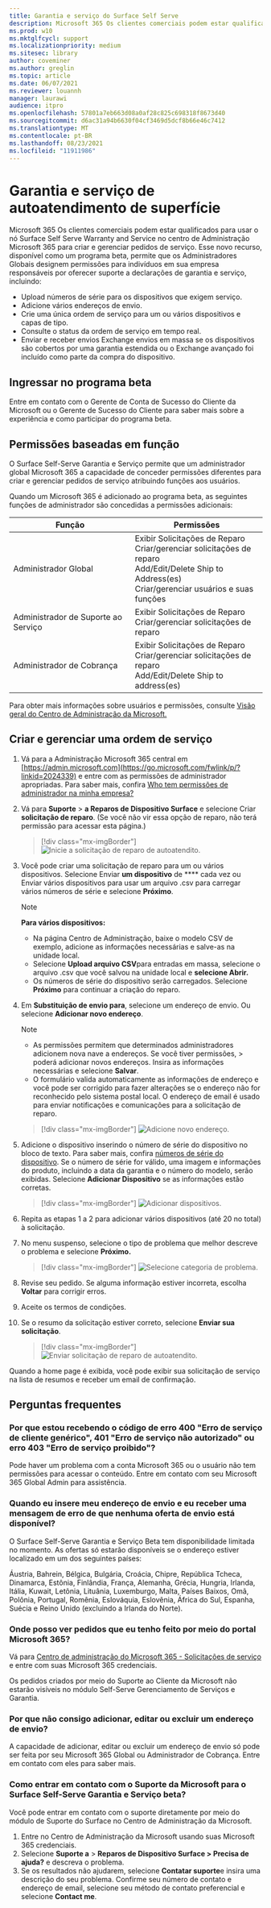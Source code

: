```yaml
---
title: Garantia e serviço do Surface Self Serve
description: Microsoft 365 Os clientes comerciais podem estar qualificados para usar o nó de Garantia e Serviço do Surface Self Serve beta no Centro de Administração da Microsoft para criar e gerenciar pedidos de serviço.
ms.prod: w10
ms.mktglfcycl: support
ms.localizationpriority: medium
ms.sitesec: library
author: coveminer
ms.author: greglin
ms.topic: article
ms.date: 06/07/2021
ms.reviewer: louannh
manager: laurawi
audience: itpro
ms.openlocfilehash: 57801a7eb663d08a0af28c825c698318f8673d40
ms.sourcegitcommit: d6ac31a94b6630f04cf3469d5dcf8b66e46c7412
ms.translationtype: MT
ms.contentlocale: pt-BR
ms.lasthandoff: 08/23/2021
ms.locfileid: "11911986"
---
```

# <a name="surface-self-serve-warranty-and-service"></a>Garantia e serviço de autoatendimento de superfície

Microsoft 365 Os clientes comerciais podem estar qualificados para usar o nó Surface Self Serve Warranty and Service no centro de Administração Microsoft 365 para criar e gerenciar pedidos de serviço. Esse novo recurso, disponível como um programa beta, permite que os Administradores Globais designem permissões para indivíduos em sua empresa responsáveis por oferecer suporte a declarações de garantia e serviço, incluindo:

- Upload números de série para os dispositivos que exigem serviço.
- Adicione vários endereços de envio.
- Crie uma única ordem de serviço para um ou vários dispositivos e capas de tipo.
- Consulte o status da ordem de serviço em tempo real.
- Enviar e receber envios Exchange envios em massa se os dispositivos são cobertos por uma garantia estendida ou o Exchange avançado foi incluído como parte da compra do dispositivo.

## <a name="join-beta-program"></a>Ingressar no programa beta

Entre em contato com o Gerente de Conta de Sucesso do Cliente da Microsoft ou o Gerente de Sucesso do Cliente para saber mais sobre a experiência e como participar do programa beta.

## <a name="role-based-permissions"></a>Permissões baseadas em função

O Surface Self-Serve Garantia e Serviço permite que um administrador global Microsoft 365 a capacidade de conceder permissões diferentes para criar e gerenciar pedidos de serviço atribuindo funções aos usuários.

Quando um Microsoft 365 é adicionado ao programa beta, as seguintes funções de administrador são concedidas a permissões adicionais:

| Função                  | Permissões                                                                                                                         |
| --------------------- | ----------------------------------------------------------------------------------------------------------------------------------- |
| Administrador Global          | Exibir Solicitações de Reparo<br>Criar/gerenciar solicitações de reparo<br>Add/Edit/Delete Ship to Address(es)<br>Criar/gerenciar usuários e suas funções |
| Administrador de Suporte ao Serviço | Exibir Solicitações de Reparo<br>Criar/gerenciar solicitações de reparo                                                                               |
| Administrador de Cobrança         | Exibir Solicitações de Reparo<br>Criar/gerenciar solicitações de reparo<br>Add/Edit/Delete Ship to address(es)                                        |

Para obter mais informações sobre usuários e permissões, consulte [Visão geral do Centro de Administração da Microsoft.](/microsoft-365/admin/admin-overview/about-the-admin-center)

## <a name="create-and-manage-a-service-order"></a>Criar e gerenciar uma ordem de serviço

1. Vá para a Administração Microsoft 365 central em [https://admin.microsoft.com](https://go.microsoft.com/fwlink/p/?linkid=2024339) e entre com as permissões de administrador apropriadas. Para saber mais, confira [Who tem permissões de administrador na minha empresa?](/microsoft-365/business-video/admin-center-overview#who-has-admin-permissions-in-my-business)
2. Vá para **Suporte**  >  **a Reparos de Dispositivo Surface** e selecione Criar **solicitação de reparo**. (Se você não vir essa opção de reparo, não terá permissão para acessar esta página.)

    > [!div class="mx-imgBorder"]
    > ![Inicie a solicitação de reparo de autoatendito.](images/self-serve-fig1.png)

3. Você pode criar uma solicitação de reparo para um ou vários dispositivos. Selecione Enviar **um dispositivo** de **** cada vez ou Enviar vários dispositivos para usar um arquivo .csv para carregar vários números de série e selecione **Próximo**.

    > [!NOTE]
    > **Para vários dispositivos:**
    >
    > - Na página Centro de Administração, baixe o modelo CSV de exemplo, adicione as informações necessárias e salve-as na unidade local.
    > - Selecione **Upload arquivo CSV**para entradas em massa, selecione o arquivo .csv que você salvou na unidade local e **selecione Abrir.**
    > - Os números de série do dispositivo serão carregados. Selecione **Próximo** para continuar a criação do reparo.

4. Em **Substituição de envio para**, selecione um endereço de envio. Ou selecione  **Adicionar novo endereço**.

    > [!NOTE]
    >
    > - As permissões permitem que determinados administradores adicionem nova nave a endereços. Se você tiver permissões, > poderá adicionar novos endereços. Insira as informações necessárias e selecione  **Salvar**.
    > - O formulário valida automaticamente as informações de endereço e você pode ser corrigido para fazer alterações se o endereço não for reconhecido pelo sistema postal local. O endereço de email é usado para enviar notificações e comunicações para a solicitação de reparo.

    > [!div class="mx-imgBorder"]
    > ![Adicione novo endereço.](images/self-serve-fig2a.png)

5. Adicione o dispositivo inserindo o número de série do dispositivo no bloco de texto. Para saber mais, confira [números de série do dispositivo](https://support.microsoft.com/help/4036293/surface-find-the-serial-number-on-surface). Se o número de série for válido, uma imagem e informações do produto, incluindo a data da garantia e o número do modelo, serão exibidas. Selecione **Adicionar Dispositivo** se as informações estão corretas.

    > [!div class="mx-imgBorder"]
    > ![Adicionar dispositivos.](images/self-serve-fig2.png)

6. Repita as etapas 1 a 2 para adicionar vários dispositivos (até 20 no total) à solicitação.
7. No menu suspenso, selecione o tipo de problema que melhor descreve o problema e selecione **Próximo.**

    > [!div class="mx-imgBorder"]
    > ![Selecione categoria de problema.](images/self-serve-fig3.png)

8. Revise seu pedido. Se alguma informação estiver incorreta, escolha **Voltar** para corrigir erros.
9. Aceite os termos de condições.
10. Se o resumo da solicitação estiver correto, selecione **Enviar sua solicitação**.

    > [!div class="mx-imgBorder"]
    > ![Enviar solicitação de reparo de autoatendito.](images/self-serve-fig4.png)

Quando a home page é exibida, você pode exibir sua solicitação de serviço na lista de resumos e receber um email de confirmação.

## <a name="frequently-asked-questions"></a>Perguntas frequentes

### <a name="why-am-i-getting-error-code-400-generic-client-service-error-401-unauthorized-service-error-or-error-403-forbidden-service-error"></a>Por que estou recebendo o código de erro 400 "Erro de serviço de cliente genérico", 401 "Erro de serviço não autorizado" ou erro 403 "Erro de serviço proibido"?

Pode haver um problema com a conta Microsoft 365 ou o usuário não tem permissões para acessar o conteúdo. Entre em contato com seu Microsoft 365 Global Admin para assistência.

### <a name="when-i-enter-my-shipping-address-and-i-get-an-error-message-that-no-shipping-offers-are-available"></a>Quando eu insere meu endereço de envio e eu receber uma mensagem de erro de que nenhuma oferta de envio está disponível?

O Surface Self-Serve Garantia e Serviço Beta tem disponibilidade limitada no momento. As ofertas só estarão disponíveis se o endereço estiver localizado em um dos seguintes países:

Áustria, Bahrein, Bélgica, Bulgária, Croácia, Chipre, República Tcheca, Dinamarca, Estônia, Finlândia, França, Alemanha, Grécia, Hungria, Irlanda, Itália, Kuwait, Letônia, Lituânia, Luxemburgo, Malta, Países Baixos, Omã, Polônia, Portugal, Romênia, Eslováquia, Eslovênia, África do Sul, Espanha, Suécia e Reino Unido (excluindo a Irlanda do Norte).

### <a name="where-can-i-see-orders-that-i-have-placed-through-the-microsoft-365-portal"></a>Onde posso ver pedidos que eu tenho feito por meio do portal Microsoft 365?

Vá para [Centro de administração do Microsoft 365 - Solicitações de serviço](https://admin.microsoft.com/Adminportal/Home?source=applauncher#/support/devicerepairs) e entre com suas Microsoft 365 credenciais.

Os pedidos criados por meio do Suporte ao Cliente da Microsoft não estarão visíveis no módulo Self-Serve Gerenciamento de Serviços e Garantia.

### <a name="why-am-i-unable-to-add-edit-or-delete-a-shipping-address"></a>Por que não consigo adicionar, editar ou excluir um endereço de envio?

A capacidade de adicionar, editar ou excluir um endereço de envio só pode ser feita por seu Microsoft 365 Global ou Administrador de Cobrança. Entre em contato com eles para saber mais.  

### <a name="how-can-i-contact-microsoft-support-for-the-surface-self-serve-warranty-and-service-beta"></a>Como entrar em contato com o Suporte da Microsoft para o Surface Self-Serve Garantia e Serviço beta?

Você pode entrar em contato com o suporte diretamente por meio do módulo de Suporte do Surface no Centro de Administração da Microsoft.

1. Entre no Centro de Administração da Microsoft usando suas Microsoft 365 credenciais.
2. Selecione **Suporte a**  >  **Reparos de Dispositivo Surface > Precisa de ajuda?** e descreva o problema.
3. Se os resultados não ajudarem, selecione **Contatar suporte**e insira uma descrição do seu problema. Confirme seu número de contato e endereço de email, selecione seu método de contato preferencial e selecione **Contact me**.
